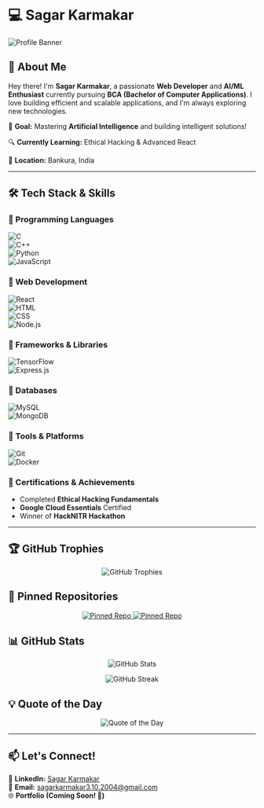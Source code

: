 # 💻 **Sagar Karmakar**  

![Profile Banner](https://github.com/sagarkarmakar3/sagarkarmakar3/blob/main/banner.png)  

## 🚀 **About Me**  
Hey there! I'm **Sagar Karmakar**, a passionate **Web Developer** and **AI/ML Enthusiast** currently pursuing **BCA (Bachelor of Computer Applications)**. I love building efficient and scalable applications, and I'm always exploring new technologies.  

🎯 **Goal:** Mastering **Artificial Intelligence** and building intelligent solutions!  

🔍 **Currently Learning:** Ethical Hacking & Advanced React  

📍 **Location:** Bankura, India  

---

## 🛠 **Tech Stack & Skills**  

### 🔹 Programming Languages  
![C](https://img.shields.io/badge/-C-blue?style=flat&logo=c&logoColor=white)  
![C++](https://img.shields.io/badge/-C++-blue?style=flat&logo=c%2B%2B&logoColor=white)  
![Python](https://img.shields.io/badge/-Python-blue?style=flat&logo=python&logoColor=white)  
![JavaScript](https://img.shields.io/badge/-JavaScript-yellow?style=flat&logo=javascript&logoColor=black)  

### 🔹 Web Development  
![React](https://img.shields.io/badge/-React-61DAFB?style=flat&logo=react&logoColor=black)  
![HTML](https://img.shields.io/badge/-HTML-E34F26?style=flat&logo=html5&logoColor=white)  
![CSS](https://img.shields.io/badge/-CSS-1572B6?style=flat&logo=css3&logoColor=white)  
![Node.js](https://img.shields.io/badge/-Node.js-339933?style=flat&logo=node.js&logoColor=white)  

### 🔹 Frameworks & Libraries  
![TensorFlow](https://img.shields.io/badge/-TensorFlow-FF6F00?style=flat&logo=tensorflow&logoColor=white)  
![Express.js](https://img.shields.io/badge/-Express.js-000000?style=flat&logo=express&logoColor=white)  

### 🔹 Databases  
![MySQL](https://img.shields.io/badge/-MySQL-4479A1?style=flat&logo=mysql&logoColor=white)  
![MongoDB](https://img.shields.io/badge/-MongoDB-47A248?style=flat&logo=mongodb&logoColor=white)  

### 🔹 Tools & Platforms  
![Git](https://img.shields.io/badge/-Git-F05032?style=flat&logo=git&logoColor=white)  
![Docker](https://img.shields.io/badge/-Docker-2496ED?style=flat&logo=docker&logoColor=white)  

### 🔹 Certifications & Achievements  
- Completed **Ethical Hacking Fundamentals**  
- **Google Cloud Essentials** Certified  
- Winner of **HackNITR Hackathon**  

---

## 🏆 **GitHub Trophies**  
<p align="center">  
  <img src="https://github-profile-trophy.vercel.app/?username=sagarkarmakar3&theme=tokyonight&margin-w=15&margin-h=15" alt="GitHub Trophies" />  
</p>  

## 📌 **Pinned Repositories**  
<p align="center">  
  <a href="https://github.com/sagarkarmakar3/your-best-repo">  
    <img src="https://github-readme-stats.vercel.app/api/pin/?username=sagarkarmakar3&repo=your-best-repo&theme=tokyonight" alt="Pinned Repo" />  
  </a>  
  <a href="https://github.com/sagarkarmakar3/another-repo">  
    <img src="https://github-readme-stats.vercel.app/api/pin/?username=sagarkarmakar3&repo=another-repo&theme=tokyonight" alt="Pinned Repo" />  
  </a>  
</p>  

## 📊 **GitHub Stats**  

<p align="center">  
  <img src="https://github-readme-stats.vercel.app/api?username=sagarkarmakar3&show_icons=true&theme=tokyonight" alt="GitHub Stats" />  
</p>  

<p align="center">  
  <img src="https://github-readme-streak-stats.herokuapp.com/?user=sagarkarmakar3&theme=tokyonight" alt="GitHub Streak" />  
</p>  

## 💡 **Quote of the Day**  
<p align="center">  
  <img src="https://quotes-github-readme.vercel.app/api?type=horizontal&theme=tokyonight" alt="Quote of the Day" />  
</p>  

---

## 📫 **Let's Connect!**  

🔗 **LinkedIn:** [Sagar Karmakar](https://www.linkedin.com/in/sagarkarmakar3)  
💌 **Email:** [sagarkarmakar3.10.2004@gmail.com](mailto:sagarkarmakar3.10.2004@gmail.com)  
🌐 **Portfolio (Coming Soon! 🚀)**  


